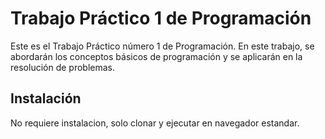 # Trabajo Práctico 1 de Programación

Este es el Trabajo Práctico número 1 de Programación. En este trabajo, se abordarán los conceptos básicos de programación y se aplicarán en la resolución de problemas.


## Instalación

No requiere instalacion, solo clonar y ejecutar en navegador estandar.


